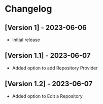 # Changelog

## [Version 1] - 2023-06-06

- Initial release

## [Version 1.1] - 2023-06-07

- Added option to add Repository Provider

## [Version 1.2] - 2023-06-07

- Added option to Edit a Repository
